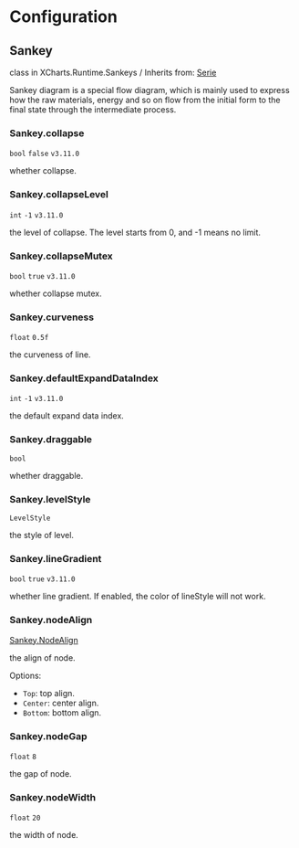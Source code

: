 # Configuration

## Sankey

class in XCharts.Runtime.Sankeys / Inherits from: [Serie](https://xcharts-team.github.io/docs/configuration#serie)

Sankey diagram is a special flow diagram, which is mainly used to express how the raw materials, energy and so on flow from the initial form to the final state through the intermediate process.

### Sankey.collapse

`bool` `false` `v3.11.0`

whether collapse.

### Sankey.collapseLevel

`int` `-1` `v3.11.0`

the level of collapse. The level starts from 0, and -1 means no limit.

### Sankey.collapseMutex

`bool` `true` `v3.11.0`

whether collapse mutex.

### Sankey.curveness

`float` `0.5f`

the curveness of line.

### Sankey.defaultExpandDataIndex

`int` `-1` `v3.11.0`

the default expand data index.

### Sankey.draggable

`bool`

whether draggable.

### Sankey.levelStyle

`LevelStyle`

the style of level.

### Sankey.lineGradient

`bool` `true` `v3.11.0`

whether line gradient. If enabled, the color of lineStyle will not work.

### Sankey.nodeAlign

[Sankey.NodeAlign](#sankeynodealign)

the align of node.

Options:

- `Top`: top align.
- `Center`: center align.
- `Bottom`: bottom align.

### Sankey.nodeGap

`float` `8`

the gap of node.

### Sankey.nodeWidth

`float` `20`

the width of node.
